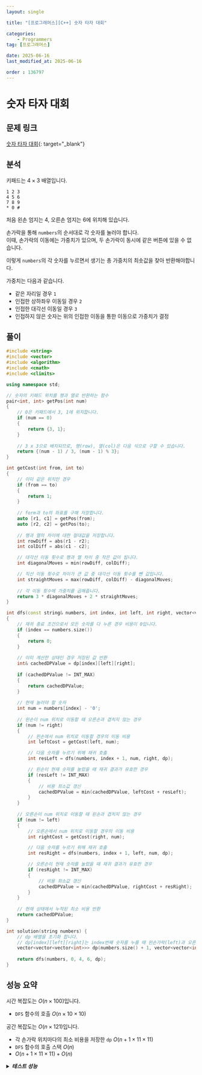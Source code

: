 ```yaml
---
layout: single

title: "[프로그래머스][C++] 숫자 타자 대회"

categories:
    - Programmers
tag: [프로그래머스]

date: 2025-06-16
last_modified_at: 2025-06-16

order : 136797
---
```


# 숫자 타자 대회

## 문제 링크

[숫자 타자 대회](https://school.programmers.co.kr/learn/courses/30/lessons/136797){: target="_blank"}

## 분석

키패드는 $4 \times 3$ 배열입니다.

```
1 2 3
4 5 6
7 8 9
* 0 #
```

처음 왼손 엄지는 4, 오른손 엄지는 6에 위치해 있습니다.

손가락을 통해 `numbers`의 순서대로 각 숫자를 눌러야 합니다.  
이때, 손가락의 이동에는 가중치가 있으며, 두 손가락이 동시에 같은 버튼에 있을 수 없습니다.

이렇게 `numbers`의 각 숫자를 누르면서 생기는 총 가중치의 최솟값을 찾아 반환해야합니다.

가중치는 다음과 같습니다.

- 같은 자리일 경우 `1`
- 인접한 상하좌우 이동일 경우 `2`
- 인접한 대각선 이동일 경우 `3`
- 인접하지 않은 숫자는 위의 인접한 이동을 통한 이동으로 가중치가 결정

## 풀이

```cpp
#include <string>
#include <vector>
#include <algorithm>
#include <cmath>
#include <climits>

using namespace std;

// 숫자의 키패드 위치를 행과 열로 반환하는 함수
pair<int, int> getPos(int num)
{
    // 0은 키패드에서 3, 1에 위치합니다.
    if (num == 0)
    {
        return {3, 1};
    }
    
    // 3 x 3으로 배치되므로, 행(row), 열(col)은 다음 식으로 구할 수 있습니다.
    return {(num - 1) / 3, (num - 1) % 3};
}

int getCost(int from, int to)
{
    // 이미 같은 위치인 경우
    if (from == to)
    {
        return 1;
    }
    
    // form과 to의 좌표를 구해 저장합니다.
    auto [r1, c1] = getPos(from);
    auto [r2, c2] = getPos(to);
    
    // 행과 열의 차이에 대한 절대값을 저장합니다.
    int rowDiff = abs(r1 - r2);
    int colDiff = abs(c1 - c2);

    // 대각선 이동 횟수로 행과 열 차이 중 작은 값이 됩니다.
    int diagonalMoves = min(rowDiff, colDiff);

    // 직선 이동 횟수로 차이가 큰 값 중 대각선 이동 횟수를 뺀 값입니다.
    int straightMoves = max(rowDiff, colDiff) - diagonalMoves;
    
    // 각 이동 횟수에 가중치를 곱해줍니다.
    return 3 * diagonalMoves + 2 * straightMoves;
}

int dfs(const string& numbers, int index, int left, int right, vector<vector<vector<int>>>& dp)
{
    // 재귀 종료 조건으로서 모든 숫자를 다 누른 경우 비용이 0입니다.
    if (index == numbers.size())
    {
        return 0;
    }
    
    // 이미 계산한 상태인 경우 저장된 값 반환
    int& cachedDPValue = dp[index][left][right];
    
    if (cachedDPValue != INT_MAX)
    {
        return cachedDPValue;
    }
    
    // 현재 눌러야 할 숫자
    int num = numbers[index] - '0';
    
    // 왼손이 num 위치로 이동할 때 오른손과 겹치지 않는 경우
    if (num != right)
    {
        // 왼손에서 num 위치로 이동할 경우의 이동 비용
        int leftCost = getCost(left, num);

        // 다음 숫자를 누르기 위해 재귀 호출
        int resLeft = dfs(numbers, index + 1, num, right, dp);

        // 왼손이 현재 숫자를 눌렀을 때 재귀 결과가 유효한 경우
        if (resLeft != INT_MAX)
        {
            // 비용 최소값 갱신
            cachedDPValue = min(cachedDPValue, leftCost + resLeft);
        }
    }
    
    // 오른손이 num 위치로 이동할 때 왼손과 겹치지 않는 경우
    if (num != left)
    {
        // 오른손에서 num 위치로 이동할 경우의 이동 비용
        int rightCost = getCost(right, num);

        // 다음 숫자를 누르기 위해 재귀 호출
        int resRight = dfs(numbers, index + 1, left, num, dp);

        // 오른손이 현재 숫자를 눌렀을 때 재귀 결과가 유효한 경우
        if (resRight != INT_MAX)
        {
            // 비용 최소값 갱신
            cachedDPValue = min(cachedDPValue, rightCost + resRight);
        }
    }
    
    // 현재 상태에서 누적된 최소 비용 반환
    return cachedDPValue;
}

int solution(string numbers) {
    // dp 배열을 초기화 합니다.
    // dp[index][left][right]는 index번째 숫자를 누를 때 왼손가락(left)과 오른손가락(right)의 위치에 따른 최소 비용을 저장
    vector<vector<vector<int>>> dp(numbers.size() + 1, vector<vector<int>>(11, vector<int>(11, INT_MAX)));
    
    return dfs(numbers, 0, 4, 6, dp);
}
```

## 성능 요약

시간 복잡도는 $O(n \times 100)$입니다.

- `DFS` 함수의 호출 $O(n \times 10 \times 10)$

공간 복잡도는 $O(n \times 121)$입니다.

- 각 손가락 위치마다의 최소 비용을 저장한 `dp` $O(n + 1 \times 11 \times 11)$
- `DFS` 함수의 호출 스택 $O(n)$
- $O(n + 1 \times 11 \times 11) + O(n)$

<details>
<summary><h5 style="display: inline;">테스트 성능</h5></summary>
<div markdown="1">

테스트 1 〉 통과 (0.01ms, 3.68MB)  
테스트 2 〉 통과 (0.01ms, 3.68MB)  
테스트 3 〉 통과 (0.01ms, 4.19MB)  
테스트 4 〉 통과 (0.01ms, 4.2MB)  
테스트 5 〉 통과 (0.01ms, 4.2MB)  
테스트 6 〉 통과 (0.01ms, 3.62MB)  
테스트 7 〉 통과 (0.02ms, 4.2MB)  
테스트 8 〉 통과 (0.01ms, 4.21MB)  
테스트 9 〉 통과 (0.02ms, 4.2MB)  
테스트 10 〉 통과 (0.01ms, 3.63MB)  
테스트 11 〉 통과 (0.03ms, 3.63MB)  
테스트 12 〉 통과 (0.03ms, 4.16MB)  
테스트 13 〉 통과 (0.03ms, 3.59MB)  
테스트 14 〉 통과 (0.03ms, 4.21MB)  
테스트 15 〉 통과 (0.03ms, 4.41MB)  
테스트 16 〉 통과 (29.00ms, 25.8MB)  
테스트 17 〉 통과 (48.69ms, 39.3MB)  
테스트 18 〉 통과 (80.36ms, 56.8MB)  
테스트 19 〉 통과 (129.68ms, 79.5MB)  
테스트 20 〉 통과 (186.24ms, 108MB)  

</div>
</details>